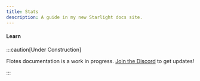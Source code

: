 ```yaml
---
title: Stats
description: A guide in my new Starlight docs site.
---
```


#### <div class="primary-badge">Learn</div>

:::caution[Under Construction]

Flotes documentation is a work in progress. 
[Join the Discord](https://discord.com/invite/qKaKeGT8sZ) to get updates!

:::

